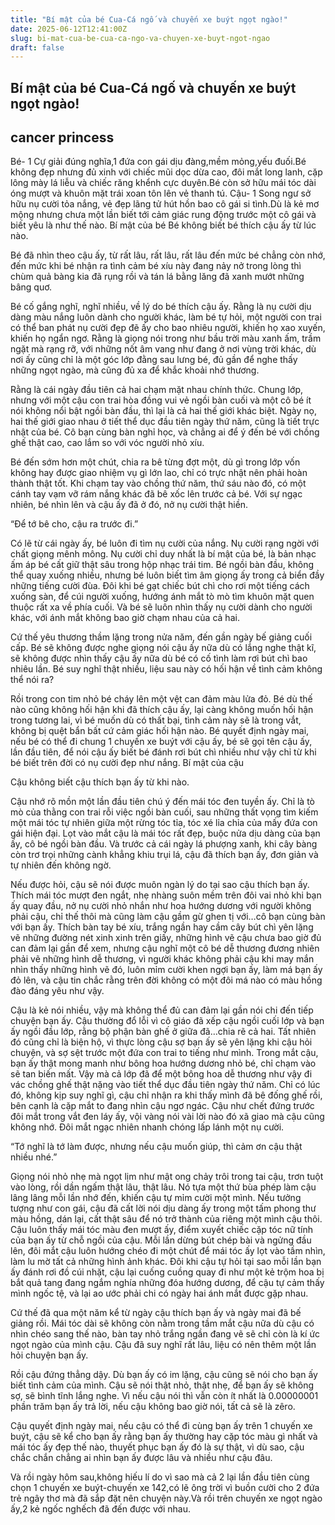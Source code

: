 ```yaml
---
title: "Bí mật của bé Cua-Cá ngố và chuyến xe buýt ngọt ngào!"
date: 2025-06-12T12:41:00Z
slug: bi-mat-cua-be-cua-ca-ngo-va-chuyen-xe-buyt-ngot-ngao
draft: false
---
```


## Bí mật của bé Cua-Cá ngố và chuyến xe buýt ngọt ngào!

## cancer princess

Bé- 1 Cự giải đúng nghĩa,1 đứa con gái dịu đàng,mềm mỏng,yếu đuối.Bé không đẹp nhưng đủ xinh với chiếc mũi dọc dừa cao, đôi mắt long lanh, cặp lông mày lá liễu và chiếc răng khểnh cực duyên.Bé còn sở hữu mái tóc dài óng mượt và khuôn mặt trái xoan tôn lên vẻ thanh tú.
Cậu- 1 Song ngư sở hữu nụ cười tỏa nắng, vẻ đẹp lãng tử hút hồn bao cô gái si tình.Dù là kẻ mơ mộng nhưng chưa một lần biết tới cảm giác rung động trước một cô gái và biết yêu là như thế nào.
Bí mật của bé
Bé không biết bé thích cậu ấy từ lúc nào.

Bé đã nhìn theo cậu ấy, từ rất lâu, rất lâu, rất lâu đến mức bé chẳng còn nhớ, đến mức khi bé nhận ra tình cảm bé xíu này đang nảy nở trong lòng thì chùm quả bàng kia đã rụng rồi và tán lá bằng lăng đã xanh mướt những bâng quơ.

Bé cố gắng nghĩ, nghĩ nhiều, về lý do bé thích cậu ấy. Rằng là nụ cười dịu dàng màu nắng luôn dành cho người khác, làm bé tự hỏi, một người con trai có thể ban phát nụ cười đẹp đẽ ấy cho bao nhiêu người, khiến họ xao xuyến, khiến họ ngẩn ngơ. Rằng là giọng nói trong như bầu trời màu xanh ấm, trầm ngặt mà rạng rỡ, với những nốt âm vang như đang ở nơi vùng trời khác, dù nơi ấy cũng chỉ là một góc lớp đằng sau lưng bé, đủ gần để nghe thấy những ngọt ngào, mà cũng đủ xa để khắc khoải nhớ thương.

Rằng là cái ngày đầu tiên cả hai chạm mặt nhau chính thức. Chung lớp, nhưng với một cậu con trai hòa đồng vui vẻ ngồi bàn cuối và một cô bé ít nói không nổi bật ngồi bàn đầu, thì lại là cả hai thế giới khác biệt. Ngày nọ, hai thế giới giao nhau ở tiết thể dục đầu tiên ngày thứ năm, cũng là tiết trực nhật của bé. Cô bạn cùng bàn nghỉ học, và chẳng ai để ý đến bé với chồng ghế thật cao, cao lắm so với vóc người nhỏ xíu.

Bé đến sớm hơn một chút, chia ra bê từng đợt một, dù gì trong lớp vốn không hay được giao nhiệm vụ gì lớn lao, chỉ có trực nhật nên phải hoàn thành thật tốt. Khi chạm tay vào chồng thứ năm, thứ sáu nào đó, có một cánh tay vạm vỡ rám nắng khác đã bê xốc lên trước cả bé. Với sự ngạc nhiên, bé nhìn lên và cậu ấy đã ở đó, nở nụ cười thật hiền.

“Để tớ bê cho, cậu ra trước đi.”

Có lẽ từ cái ngày ấy, bé luôn đi tìm nụ cười của nắng. Nụ cười rạng ngời với chất giọng mênh mông. Nụ cười chỉ duy nhất là bí mật của bé, là bản nhạc ấm áp bé cất giữ thật sâu trong hộp nhạc trái tim. Bé ngồi bàn đầu, không thể quay xuống nhiều, nhưng bé luôn biết tìm âm giọng ấy trong cả biển đầy những tiếng cười đùa. Đôi khi bé gạt chiếc bút chì cho rơi một tiếng cách xuống sàn, để cúi người xuống, hướng ánh mắt tò mò tìm khuôn mặt quen thuộc rất xa về phía cuối. Và bé sẽ luôn nhìn thấy nụ cười dành cho người khác, với ánh mắt không bao giờ chạm nhau của cả hai.

Cứ thế yêu thương thầm lặng trong nửa năm, đến gần ngày bế giảng cuối cấp. Bé sẽ không được nghe giọng nói cậu ấy nữa dù có lắng nghe thật kĩ, sẽ không được nhìn thấy cậu ấy nữa dù bé có cố tình làm rơi bút chì bao nhiêu lần. Bé suy nghĩ thật nhiều, liệu sau này có hối hận về tình cảm không thể nói ra?

Rồi trong con tim nhỏ bé cháy lên một vệt can đảm màu lửa đỏ. Bé dù thế nào cũng không hối hận khi đã thích cậu ấy, lại càng không muốn hối hận trong tương lai, vì bé muốn dù có thất bại, tình cảm này sẽ là trong vắt, không bị quệt bẩn bất cứ cảm giác hối hận nào. 
Bé quyết định ngày mai, nếu bé có thể đi chung 1 chuyến xe buýt với cậu ấy, bé sẽ gọi tên cậu ấy, lần đầu tiên, để nói cậu ấy biết bé đánh rơi bút chì nhiều như vậy chỉ từ khi bé biết trên đời có nụ cười đẹp như nắng.
Bí mật của cậu

Cậu không biết cậu thích bạn ấy từ khi nào.

Cậu nhớ rõ mồn một lần đầu tiên chú ý đến mái tóc đen tuyền ấy. Chỉ là tò mò của thằng con trai rỗi việc ngồi bàn cuối, sau những thất vọng tìm kiếm một mái tóc tự nhiên giữa một rừng tóc tỉa, tóc xé lỉa chỉa của mấy đứa con gái hiện đại. Lọt vào mắt cậu là mái tóc rất đẹp, buộc nửa dịu dàng của bạn ấy, cô bé ngồi bàn đầu. Và trước cả cái ngày lá phượng xanh, khi cây bàng còn trơ trọi những cành khẳng khiu trụi lá, cậu đã thích bạn ấy, đơn giản và tự nhiên đến không ngờ.

Nếu được hỏi, cậu sẽ nói được muôn ngàn lý do tại sao cậu thích bạn ấy. Thích mái tóc mượt đen ngắt, nhẹ nhàng suôn mềm trên đôi vai nhỏ khi bạn ấy quay đầu, nở nụ cười nhỏ nhắn như hoa hướng dương với người không phải cậu, chỉ thế thôi mà cũng làm cậu gầm gừ ghen tị với…cô bạn cùng bàn với bạn ấy. Thích bàn tay bé xíu, trắng ngần hay cầm cây bút chì yên lặng vẽ những đường nét xinh xinh trên giấy, những hình vẽ cậu chưa bao giờ đủ can đảm lại gần để xem, nhưng cậu nghĩ một cô bé dễ thương đương nhiên phải vẽ những hình dễ thương, vì người khác không phải cậu khi may mắn nhìn thấy những hình vẽ đó, luôn mỉm cười khen ngợi bạn ấy, làm má bạn ấy đỏ lên, và cậu tin chắc rằng trên đời không có một đôi má nào có màu hồng đào đáng yêu như vậy.

Cậu là kẻ nói nhiều, vậy mà không thể đủ can đảm lại gần nói chi đến tiếp chuyện bạn ấy. Cậu thường đổ lỗi vì cô giáo đã xếp cậu ngồi cuối lớp và bạn ấy ngồi đầu lớp, rằng bộ phận bàn ghế ở giữa đã…chia rẽ cả hai. Tất nhiên đó cũng chỉ là biện hộ, vì thực lòng cậu sợ bạn ấy sẽ yên lặng khi cậu hỏi chuyện, và sợ sệt trước một đứa con trai to tiếng như mình. Trong mắt cậu, bạn ấy thật mong manh như bông hoa hướng dương nhỏ bé, chỉ chạm vào sẽ tan biến mất. Vậy mà cả lớp đã để một bông hoa dễ thương như vậy đi vác chồng ghế thật nặng vào tiết thể dục đầu tiên ngày thứ năm. Chỉ có lúc đó, không kịp suy nghĩ gì, cậu chỉ nhận ra khi thấy mình đã bê đống ghế rồi, bên cạnh là cặp mắt to đang nhìn cậu ngơ ngác. Cậu như chết đứng trước đôi mắt trong vắt đen láy ấy, vội vàng nói vài lời nào đó xã giao mà cậu cũng không nhớ. Đôi mắt ngạc nhiên nhanh chóng lấp lánh một nụ cười.

“Tớ nghĩ là tớ làm được, nhưng nếu cậu muốn giúp, thì cảm ơn cậu thật nhiều nhé.”

Giọng nói nhỏ nhẹ mà ngọt lịm như mật ong chảy trôi trong tai cậu, trơn tuột vào lòng, rồi dần ngấm thật lâu, thật lâu. Nó tựa một thứ bùa phép làm cậu lâng lâng mỗi lần nhớ đến, khiến cậu tự mỉm cười một mình. Nếu tưởng tượng như con gái, cậu đã cất lời nói dịu dàng ấy trong một tấm phong thư màu hồng, dán lại, cất thật sâu để nó trở thành của riêng một mình cậu thôi. Cậu luôn thấy mái tóc màu đen mượt ấy, điểm xuyết chiếc cặp tóc nữ tính của bạn ấy từ chỗ ngồi của cậu. Mỗi lần dừng bút chép bài và ngửng đầu lên, đôi mắt cậu luôn hướng chéo đi một chút để mái tóc ấy lọt vào tầm nhìn, làm lu mờ tất cả những hình ảnh khác. Đôi khi cậu tự hỏi tại sao mỗi lần bạn ấy đánh rơi đồ cúi nhặt, cậu lại cuống cuồng quay đi như một kẻ trộm hoa bị bắt quả tang đang ngắm nghía những đóa hướng dương, để cậu tự cảm thấy mình ngốc tệ, và lại ao ước phải chi có ngày hai ánh mắt được gặp nhau.

Cứ thế đã qua một năm kể từ ngày cậu thích bạn ấy và ngày mai đã bế giảng rồi. Mái tóc dài sẽ không còn nằm trong tầm mắt cậu nữa dù cậu có nhìn chéo sang thế nào, bàn tay nhỏ trắng ngần đang vẽ sẽ chỉ còn là kí ức ngọt ngào của mình cậu. Cậu đã suy nghĩ rất lâu, liệu có nên thêm một lần hỏi chuyện bạn ấy.

Rồi cậu đứng thẳng dậy. Dù bạn ấy có im lặng, cậu cũng sẽ nói cho bạn ấy biết tình cảm của mình. Cậu sẽ nói thật nhỏ, thật nhẹ, để bạn ấy sẽ không sợ, sẽ bình tĩnh lắng nghe. Vì nếu cậu nói thì vẫn còn ít nhất là 0.00000001 phần trăm bạn ấy trả lời, nếu cậu không bao giờ nói, tất cả sẽ là zêro.

Cậu quyết định ngày mai, nếu cậu có thể đi cùng bạn ấy trên 1 chuyến xe buýt, cậu sẽ kể cho bạn ấy rằng bạn ấy thường hay cặp tóc màu gì nhất và mái tóc ấy đẹp thế nào, thuyết phục bạn ấy đó là sự thật, vì dù sao, cậu chắc chắn chẳng ai nhìn bạn ấy được lâu và nhiều như cậu đâu.

Và rồi ngày hôm sau,không hiếu lí do vì sao mà cả 2 lại lần đầu tiên cùng chọn 1 chuyến xe buýt-chuyến xe 142,có lẽ ông trời vì buồn cười cho 2 đứa trẻ ngây thơ mà đã sắp đặt nên chuyện này.Và rồi trên chuyến xe ngọt ngào ấy,2 kẻ ngốc nghếch đã đến được với nhau.